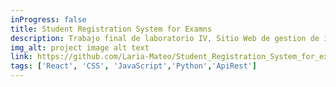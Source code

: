 ```yaml
---
inProgress: false
title: Student Registration System for Examns
description: Trabajo final de laboratorio IV, Sitio Web de gestion de inscripciones de alumnos a mesas
img_alt: project image alt text
link: https://github.com/Laria-Mateo/Student_Registration_System_for_exams
tags: ['React', 'CSS', 'JavaScript','Python','ApiRest']
---
```

